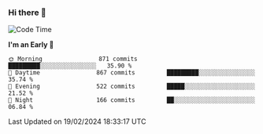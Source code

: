 ### Hi there 👋
<!--START_SECTION:waka-->
![Code Time](http://img.shields.io/badge/Code%20Time-444%20hrs%2016%20mins-blue)

**I'm an Early 🐤** 

```text
🌞 Morning                871 commits         █████████░░░░░░░░░░░░░░░░   35.90 % 
🌆 Daytime                867 commits         █████████░░░░░░░░░░░░░░░░   35.74 % 
🌃 Evening                522 commits         █████░░░░░░░░░░░░░░░░░░░░   21.52 % 
🌙 Night                  166 commits         ██░░░░░░░░░░░░░░░░░░░░░░░   06.84 % 
```



 Last Updated on 19/02/2024 18:33:17 UTC
<!--END_SECTION:waka-->

<!--
**BrianCurliss/BrianCurliss** is a ✨ _special_ ✨ repository because its `README.md` (this file) appears on your GitHub profile.

Here are some ideas to get you started:

- 🔭 I’m currently working on ...
- 🌱 I’m currently learning ...
- 👯 I’m looking to collaborate on ...
- 🤔 I’m looking for help with ...
- 💬 Ask me about ...
- 📫 How to reach me: ...
- 😄 Pronouns: ...
- ⚡ Fun fact: ...
-->
